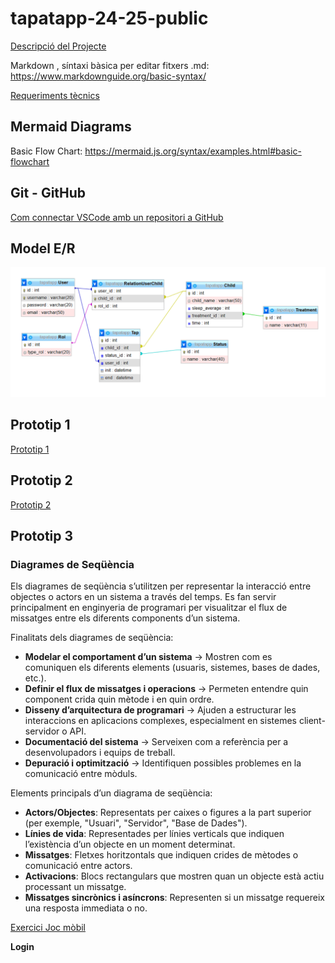 # tapatapp-24-25-public

[Descripció del Projecte](descTapatApp.md) 

Markdown , síntaxi bàsica per editar fitxers .md:  https://www.markdownguide.org/basic-syntax/

[Requeriments tècnics](req-tecnic.md) 

## Mermaid Diagrams

Basic Flow Chart:  https://mermaid.js.org/syntax/examples.html#basic-flowchart

## Git - GitHub

[Com connectar VSCode amb un repositori a GitHub](github.md)


## Model E/R

 ![Model E/R](/BBDD/Model-E-R.png)

## Prototip 1

[Prototip 1](prototip1.md) 

## Prototip 2

[Prototip 2](prototip2.md) 


## Prototip 3

### Diagrames de Seqüència

Els diagrames de seqüència s’utilitzen per representar la interacció entre objectes o actors en un sistema a través del temps. Es fan servir principalment en enginyeria de programari per visualitzar el flux de missatges entre els diferents components d’un sistema.

Finalitats dels diagrames de seqüència:
- **Modelar el comportament d’un sistema** → Mostren com es comuniquen els diferents elements (usuaris, sistemes, bases de dades, etc.).
- **Definir el flux de missatges i operacions** → Permeten entendre quin component crida quin mètode i en quin ordre.
- **Disseny d’arquitectura de programari** → Ajuden a estructurar les interaccions en aplicacions complexes, especialment en sistemes client-servidor o API.
- **Documentació del sistema** → Serveixen com a referència per a desenvolupadors i equips de treball.
- **Depuració i optimització** → Identifiquen possibles problemes en la comunicació entre mòduls.

Elements principals d’un diagrama de seqüència:
- **Actors/Objectes**: Representats per caixes o figures a la part superior (per exemple, "Usuari", "Servidor", "Base de Dades").
- **Línies de vida**: Representades per línies verticals que indiquen l’existència d’un objecte en un moment determinat.
- **Missatges**: Fletxes horitzontals que indiquen crides de mètodes o comunicació entre actors.
- **Activacions**: Blocs rectangulars que mostren quan un objecte està actiu processant un missatge.
- **Missatges sincrònics i asíncrons**: Representen si un missatge requereix una resposta immediata o no.

[Exercici Joc mòbil](/enunciatDiagramesSequencia.md)

**Login**

<!-- ![ChatGPT FlowChart](/charts/diagramasequenciaLogin.png)

[Diagrama de seqüència Login (Mermaid)](/charts/diagramasequenciaLogin.mermaid) -->

